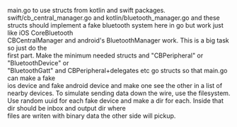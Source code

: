   main.go to use structs from kotlin and swift packages. 
 swift/cb_central_manager.go and kotlin/bluetooth_manager.go and these structs should
 implement a fake bluetooth system here in go but work just like iOS CoreBluetooth  
 CBCentralManager and android's BluetoothManager work. This is a big task so just do the    
 first part. Make the minimum needed structs and "CBPeripheral" or "BluetoothDevice" or     
 "BluetoothGatt" and CBPeripheral+delegates etc go structs so that main.go can make a fake  
 ios device and fake android device and make one see the other in a list of nearby devices. 
  To simulate sending data down the wire, use the filesystem. Use random uuid for each fake 
  device and make a dir for each. Inside that dir should be inbox and output dir where      
 files are writen with binary data the other side will pickup.      
